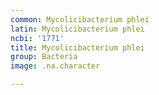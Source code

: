 ```yaml
---
common: Mycolicibacterium phlei
latin: Mycolicibacterium phlei
ncbi: '1771'
title: Mycolicibacterium phlei
group: Bacteria
image: .na.character

---
```

